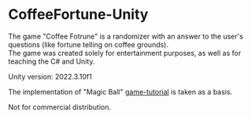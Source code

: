 # CoffeeFortune-Unity
The game "Coffee Fotrune" is a randomizer with an answer to the user's questions (like fortune telling on coffee grounds).   
The game was created solely for entertainment purposes, as well as for teaching the C# and Unity.  

Unity version: 2022.3.10f1

The implementation of "Magic Ball" [game-tutorial](https://www.youtube.com/watch?v=wd89oksgJR8&t=10s&ab_channel=ICECREAM) is taken as a basis. 

Not for commercial distribution.
